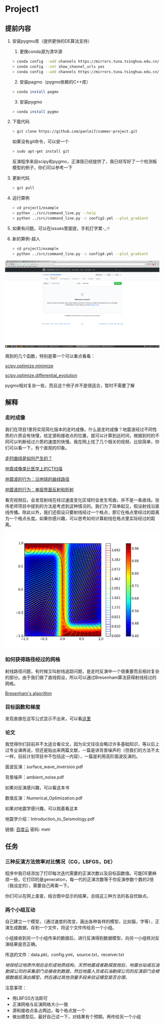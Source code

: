 # Project1

## 提前内容

1. 安装pygmo库（提供更快的DE算法支持）
   1. 更换conda源为清华源
   ```bash
   > conda config --add channels https://mirrors.tuna.tsinghua.edu.cn/anaconda/pkgs/free/
   > conda config --set show_channel_urls yes
   > conda config --add channels https://mirrors.tuna.tsinghua.edu.cn/anaconda/cloud/conda-forge/
   ```
   2. 安装pagmo（pygmo依赖的C++库）
   ```bash
   > conda install pagmo
   ```
   3. 安装pygmo
   ```bash
   > conda install pygmo
   ```

2. 下载代码

   ```bash
   > git clone https://github.com/panlei7/summer-project.git
   ```
   如果没有git命令，可以安一个
   ```bash
   > sudo apt-get install git
   ```

   反演程序来自scipy和pygmo，正演我已经提供了，我已经写好了一个检测板模型的例子，你们可以参考一下

4. 更新代码

   ```bash
   > git pull
   ```

5. 运行算例

   ```bash
   > cd project1/example
   > python ../src/command_line.py --help
   > python ../src/command_line.py -c config2.yml --plot_gradient
   ```

6. 如果有问题，可以在issues里面提，手机打字累-_-!

7. 新的算例-超人

   ```bash
   > cd project1/example
   > python ../src/command_line.py -c config4.yml --plot_gradient
   ```

![](figures/issues.png)

用到的几个函数，特别是第一个可以重点看看：

[scipy.optimize.minimize](https://docs.scipy.org/doc/scipy-0.15.1/reference/generated/scipy.optimize.minimize.html#scipy.optimize.minimize)

[scipy.optimize.differential_evolution](https://docs.scipy.org/doc/scipy-0.15.1/reference/generated/scipy.optimize.differential_evolution.html#scipy.optimize.differential_evolution)

pygmo相对复杂一些，而且这个例子并不是很适合，暂时不需要了解

## 解释

### 走时成像

我们在项目1里将实现简化版本的走时成像。什么是走时成像？地震波经过不同性质的介质会有快慢，给定源和接收点的位置，就可以计算到达时间，根据到时的不同可以判断经过介质的速度的快慢。我在网上找了几个相关的视频，比较简单，你们可以看一下，有个直观的印象。

[走时曲线是如何产生的？](https://www.iris.edu/hq/inclass/animation/traveltime_curves_how_they_are_created)

[地震成像类比医学上的CT扫描](https://www.iris.edu/hq/inclass/animation/seismic_tomography_ct_scan_as_analogy)

[地震波的行为：沿地球的曲线路径](https://www.iris.edu/hq/inclass/animation/seismic_wave_behavior_curving_paths_through_the_earth)

[地震波的行为：单层界面反射和折射](https://www.iris.edu/hq/inclass/animation/seismic_wave_behavior_a_single_boundary_refracts__reflects)

看完视频后，会发现射线在经过速度变化区域时会发生弯曲，并不是一条直线。张伟老师项目中提到的方法是考虑到这种情况的。我们为了简单起见，假设射线沿直线传播。除此以外，我们还假设只要射线经过一个格点，那它在格点里经过的距离为一个格点长度。如果你感兴趣，可以思考如何计算射线在格点里实际经过的距离。

![一个曲线弯曲的例子](figures/ex_fmm.png)


### 如何获得路径经过的网格

射线路径问题，有时候又叫射线追踪问题，是走时反演中一个很重要而且相对复杂的部分。由于我们做了直线假设，所以可以通过Bresenham算法获得射线经过的网格。

[Bresenham's algorithm](https://en.wikipedia.org/wiki/Bresenham%27s_line_algorithm)


### 目标函数和梯度

发现直接在这写公式显示不出来，可以看[这里](http://panlei.me/2017/07/22/misfit-function-and-gradient/)


### 论文

我觉得你们目前并不太适合看论文，因为论文往往会略过许多基础知识，等以后上过专业课再说，但还是贴出来两篇文献，一篇是讲背景噪声的（但我们的方法不太一样，目前计划项目中不包括这一内容），一篇是利用高阶面波反演的。

面波反演：surface_wave_inversion.pdf

背景噪声：ambient_noise.pdf

如果对反演感兴趣，可以看这本书

数值反演：Numerical_Optimization.pdf

如果对地震学感兴趣，可以挑着看这本

地震学介绍：Introduction_to_Seismology.pdf

链接: [百度云](https://pan.baidu.com/s/1c15fH2C) 密码: metr

## 任务

### 三种反演方法效率对比情况（CG，LBFGS，DE）

程序中我已经添加了打印每次迭代需要的正演次数以及目标函数值。可能DE要麻烦一些，它打印的是generation，每一代的正演次数等于你反演参数个数的2倍（我设定的），需要自己再乘一下。

你们可以在网上查查，结合图中显示的结果，总结这三种方法的各自优缺点。

### 两个小组互动

自己建立一个模型，（通过速度的改变，画出各种各样的模型，比如猫，字等），正演生成数据，存到一个文件，将这个文件传给另一个小组。

小组接收到另一个小组传来的数据后，进行反演得到数据模型，向另一小组核对反演结果是否正确。

传送的文件：data.pkl，config.yml，source.txt，receiver.txt

*地球经过地质作用后会形成地质结构，天然地震或者勘探放炮后，地震台站或石油勘探公司的采集部门会接收到数据，然后地震人员或石油勘探公司的反演部门会根据数据反演出模型，然后通过其他测量手段来验证模型是否合理。*

注意事项：

- 用LBFGS方法即可
- 正演网格与反演网格大小一致
- 源和接收点各占两边，每个格点放一个
- 做出模型后，最好自己试一下，对结果有个预期，再传给另一个小组
